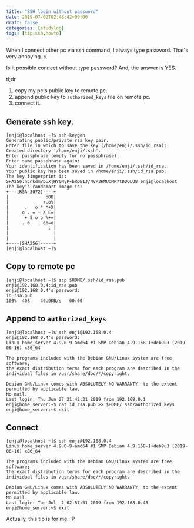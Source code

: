 ```yaml
---
title: "SSH login without password"
date: 2019-07-02T02:48:42+09:00
draft: false
categories: [studylog]
tags: [tip,ssh,howto]
---
```


When I connect other pc via ssh command, I always type password.
That's very annoying. :(

Is it possible connect without type password? And, the answer is YES.

<!--more-->

tl;dr

1. copy my pc's public key to remote pc.
2. append public key to `authorized_keys` file on remote pc.
3. connect it.

## Generate ssh key.

```shell
[enji@localhost ~]$ ssh-keygen
Generating public/private rsa key pair.
Enter file in which to save the key (/home/enji/.ssh/id_rsa):
Created directory '/home/enji/.ssh'.
Enter passphrase (empty for no passphrase):
Enter same passphrase again:
Your identification has been saved in /home/enji/.ssh/id_rsa.
Your public key has been saved in /home/enji/.ssh/id_rsa.pub.
The key fingerprint is:
SHA256:nCnkdmVbuXjHY0NyP+bROE1J/NVP3HMUdMR7tDDOLU8 enji@localhost
The key's randomart image is:
+---[RSA 3072]----+
|              oOB|
|             +.o%|
|      .   o * *+X|
|     o . = + X E=|
|      + S o o %+=|
|     . o   . oo=o|
|               . |
|                 |
|                 |
+----[SHA256]-----+
[enji@localhost ~]$
```

## Copy to remote pc

```shell
[enji@localhost ~]$ scp $HOME/.ssh/id_rsa.pub enji@192.168.0.4:id_rsa.pub
enji@192.168.0.4's password:
id_rsa.pub                                                                                    100%  408    46.9KB/s   00:00
```

## Append to `authorized_keys`

```shell
[enji@localhost ~]$ ssh enji@192.168.0.4
enji@192.168.0.4's password:
Linux home_server 4.9.0-9-amd64 #1 SMP Debian 4.9.168-1+deb9u3 (2019-06-16) x86_64

The programs included with the Debian GNU/Linux system are free software;
the exact distribution terms for each program are described in the
individual files in /usr/share/doc/*/copyright.

Debian GNU/Linux comes with ABSOLUTELY NO WARRANTY, to the extent
permitted by applicable law.
No mail.
Last login: Thu Jun 27 21:42:31 2019 from 192.168.0.1
enji@home_server:~$ cat id_rsa.pub >> $HOME/.ssh/authorized_keys
enji@home_server:~$ exit
```

## Connect

```shell
[enji@localhost ~]$ ssh enji@192.168.0.4
Linux home_server 4.9.0-9-amd64 #1 SMP Debian 4.9.168-1+deb9u3 (2019-06-16) x86_64

The programs included with the Debian GNU/Linux system are free software;
the exact distribution terms for each program are described in the
individual files in /usr/share/doc/*/copyright.

Debian GNU/Linux comes with ABSOLUTELY NO WARRANTY, to the extent
permitted by applicable law.
No mail.
Last login: Tue Jul  2 02:57:51 2019 from 192.168.0.45
enji@home_server:~$ exit
```

Actually, this tip is for me. :P

